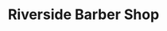 ---
title: "Riverside Barber Shop"
url: /salt-lake-city/riverside-barber-shop/
shop: hairdresser
---